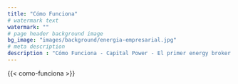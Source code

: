 ```yaml
---
title: "Cómo Funciona"
# watermark text
watermark: ""
# page header background image
bg_image: "images/background/energia-empresarial.jpg"
# meta description
description : "Cómo Funciona - Capital Power - El primer energy broker de Chile"
---
```


{{< como-funciona >}}